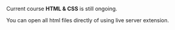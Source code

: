 Current course **HTML & CSS** is still ongoing.

You can open all html files directly of using live server extension.


